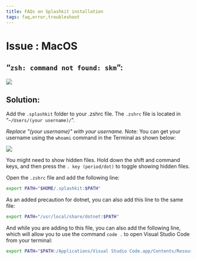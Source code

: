 ```yaml
---
title: FAQs on Splashkit installation
tags: faq,error,troubleshoot
---
```


<h1> Issue : MacOS </h1>

## “`zsh: command not found: skm`”:

![](https://i.imgur.com/Qv8RaHc.png)

## Solution:

Add the `.splashkit` folder to your .zshrc file. The `.zshrc` file is located in
“`~/Users/(your username)/`”.

_Replace "(your username)" with your username._ Note: You can get your username using the `whoami`
command in the Terminal as shown below:

![](https://i.imgur.com/Le4nSdA.png)

You might need to show hidden files. Hold down the shift and command keys, and then press the
`. key (period/dot)` to toggle showing hidden files.

Open the `.zshrc` file and add the following line:

```bash
export PATH="$HOME/.splashkit:$PATH"
```

As an added precaution for dotnet, you can also add this line to the same file:

```bash
export PATH="/usr/local/share/dotnet:$PATH"
```

And while you are adding to this file, you can also add the following line, which will allow you to
use the command `code .` to open Visual Studio Code from your terminal:

```bash
export PATH="$PATH:/Applications/Visual Studio Code.app/Contents/Resources/app/bin"
```
